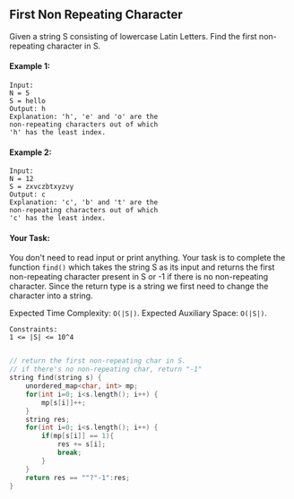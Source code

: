 ## First Non Repeating Character

Given a string S consisting of lowercase Latin Letters. Find the first non-repeating character in S.

#### Example 1:

```
Input:
N = 5
S = hello
Output: h
Explanation: 'h', 'e' and 'o' are the
non-repeating characters out of which
'h' has the least index.
```

#### Example 2:

```
Input:
N = 12
S = zxvczbtxyzvy
Output: c
Explanation: 'c', 'b' and 't' are the
non-repeating characters out of which
'c' has the least index.
```

#### Your Task:

You don't need to read input or print anything. Your task is to complete the function `find()` which takes the string S as its input and returns the first non-repeating character present in S or -1 if there is no non-repeating character. Since the return type is a string we first need to change the character into a string.

Expected Time Complexity: `O(|S|)`.
Expected Auxiliary Space: `O(|S|)`.

```
Constraints:
1 <= |S| <= 10^4
```

```c++

// return the first non-repeating char in S.
// if there's no non-repeating char, return "-1"
string find(string s) {
    unordered_map<char, int> mp;
    for(int i=0; i<s.length(); i++) {
        mp[s[i]]++;
    }
    string res;
    for(int i=0; i<s.length(); i++) {
        if(mp[s[i]] == 1){
            res += s[i];
            break;
        }
    }
    return res == ""?"-1":res;
}
```
